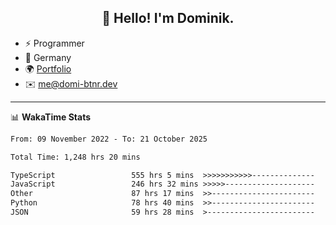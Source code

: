 <h2 align="center">👋 Hello! I'm Dominik.</h2>

- ⚡ Programmer
- 📍 Germany
- 🌍 [Portfolio](https://domi-btnr.dev)
- ✉️ [me@domi-btnr.dev](mailto://me@domi-btnr.dev)

---
📊 **WakaTime Stats**
<!--START_SECTION:waka-->

```txt
From: 09 November 2022 - To: 21 October 2025

Total Time: 1,248 hrs 20 mins

TypeScript                 555 hrs 5 mins  >>>>>>>>>>>--------------   44.47 %
JavaScript                 246 hrs 32 mins >>>>>--------------------   19.75 %
Other                      87 hrs 17 mins  >>-----------------------   06.99 %
Python                     78 hrs 40 mins  >>-----------------------   06.30 %
JSON                       59 hrs 28 mins  >------------------------   04.76 %
```

<!--END_SECTION:waka-->
